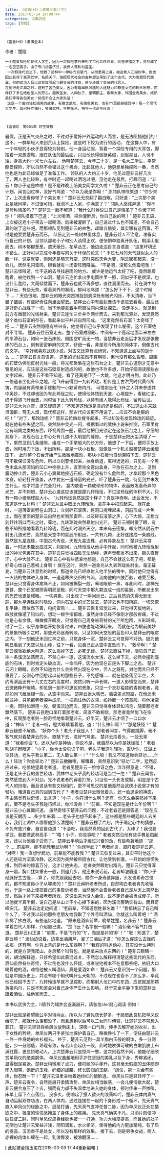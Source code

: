 ```yaml
---
title: 《盗香Ⅰ+Ⅱ》(激情全本)[完]
date: 2017-05-14 14:09:44
categories: 古典武俠
tags: [草榴]
---
```

                                                                                                       《盗香Ⅰ+Ⅱ》(激情全本)


作者：楚隐

    一个酷爱探险的现代大学生，因为一次探险意外来到了古代武侠世界，阴差阳错之下，竟然成了一名空空高手，由于专门劫富济贫，被世人尊称为盗圣。
     一次机缘巧合之下，他救了武林中一神秘门派掌门，从而惹祸上身，被迫卷入江湖纷争，但也因此获得了高深武学，名扬天下，他把现代社会的各种想法带到了这个古代，大力发展现代商业，他的武功人品以及智谋引起当朝皇帝的注意，甚至还成了皇帝的代言人。
    在他行走江湖之时，遇到了各色美女，因为有着幽默风趣的人格魅力和尊重女性的现代思想，而俘获了多位绝色佳人的芳心，魔教圣女、人间仙子、皇朝郡主、歌舞大家、外国金发美女、成熟美妇等等各色美女！相信不会让大家失望！ 
     这是一个偏向轻松搞笑的故事，有绝世武功，有绝色美女，也有YY恶搞穿插其中！看一个现代大学生，如何特立独行，笑傲武林，坐拥花丛，书写一代盗圣传奇！


                                                                                                       【盗香Ⅰ】 第001章 时空穿梭

暑假，正是天气炎热之时，不过对于爱好户外运动的人而言，是无法阻挡他们的！这不，一群年轻人来到荒山上探险，这是时下较为流行的活动。
在这群人中，有一个年轻的小伙子显得较为特别，他一身运动服，背着一个探险专用的大背包，脚踏着一双旅游鞋，跟在队伍的最后面，只见他长得倒挺英俊，剑眉星目，人也不矮，身高大约一米七六左右。
他叫楚非云，今年二十岁，是一名大二学生，平常酷爱探险，所以自然不会错过这个机会，比起其他人，他更想单独探险一番，当然他也是为此已经做足了准备工作。
领队的人大约三十岁，他见过楚非云好几次了，两人也比较熟，有空时还一起喝过酒泡过吧，见他走在最后，打趣问道：“非云！你小子这是咋啦！是不是昨晚上陪美女同学太久啦！”
楚非云正在思考自己的计划，闻言回过神，没好气骂道：“你以为我是你啊！”
那领队嘿嘿笑道：“你少来了，上次还看你带了个美女来！”
楚非云无奈翻了翻白眼，只好道：“上次那个美女是我同学，不过很可惜，我泡不上人家，你满意了？”
领队大感诧异道：“你不是号称情圣吗？”
楚非云一脸不解道：“我什么时候说过自己是情圣了？你傻了吧你！”
领队摸摸下巴道：“上次喝酒，把你灌醉后，你自己说的啊！”
楚非云无语，上次被这老小子带去一起喝酒，后来被灌醉了，自己说过什么也不知道，不会自己真的说了这些吧。而那领队见到楚非云的神色，却暗自偷笑，其实哪有这回事，不过是他耍耍楚非云而已。
队伍走到一处树林里休息，楚非云趁人不注意，准备实行自己的计划，见领队那老小子和别人谈得正欢，便悄悄单独离开队伍，朝深山里而去，树木郁郁葱葱，遮天蔽日，花草丛生，他边走边自言自语道：“这里环境还不错么，正好可以完成今年要写的关于环保的论文！”
不过七月的天气就似女人的脸一样，说变就变，刚刚还是晴天万空，这时突然天色大变，阴云密布起来，没一会儿，居然电闪雷鸣，眼看就有一场雷阵雨降临。
“不是吧，没那么倒霉吧我！”
楚非云怪叫道，忙不迭的去寻找避雨的地方。
或许是他运气太好了吧，竟然跑着跑着，被他找到一个山洞，楚非云连忙拿出手电筒往里一照，洞似乎不是很深，也没什么危险，大雨倾盆而下，楚非云也就不再多想，直往洞里而去。
待在洞中的楚非云，有些无奈，看着洞外的暴雨，郁闷地骂道：“怎么好下不下，这个时候下……”
天色很暗，楚非云的眼光突然捕捉到洞深处有微光闪烁，不太清晰，当下皱了皱眉，有些好奇往向里面望去。楚非云心中有些犹豫该不该进去看看，最后还是好奇心战胜了一切，当下他便拿着手电筒往洞内深处探去。
没走多久，就见到前方有微弱的光线射来，楚非云连忙三步并作两步而去，来到那光源处，发现竟然是个类似石室的存在，看起来似乎并非自然形成。
“这里竟然有石室？太奇怪了吧……”
楚非云突然隐隐有些兴奋，他觉得自己似乎发现了什么秘密，这个石室绝对不寻常。
楚非云往石室走去，整个石室成圆形，中间有一个高起地面半米左右的平滑石台，如同一张石床般，周围空旷而无一物，当楚非云走近后才发现那张像床的石台上，刻有密密麻麻的文字，仔细一看，非是现今所用的简体字，倒像古代的文字。
“幸好我喜欢武侠小说，对古文还算有点研究，不知道这上面写的是什么……”
楚非云自言自语道。
这里的光线虽然不算明亮，但也没有那么昏暗，周围的石壁仿佛能反射光线一般，将光都聚集在这张石台之上，楚非云心道刚才无意中瞥见的光，应该是这些石壁反射造成的吧，故他也不作多想，开始仔细阅读那些古文字起来。
楚非云不看不知道，看了还真是吓了一大跳，他这才明白到，此处乃一修道者坐化升仙之地，他飞升前得到一九转玲珑，相传是上古洪荒时代黄帝所铸，内里藏有黄帝亲手炼制的一小颗黄帝内丹。
可惜那坐化飞升之人并未参透其中奥妙，不过却也因为有此玲珑之助，使得他体悟到天道，心境提升，看破红尘，终于得道飞升而去，同时留下此九转玲珑，以待有缘人能得此玲珑，留传后世。
楚非云大为兴奋，旋又疑惑道：“不知道这玲珑是真的还是假的，不过这山本来就很偏僻，荒无人烟，现代都这样，那古代应该更不用说了……应该不会是假的吧！”
“对了，那玲珑呢？”
楚非云忙四处搜寻起来，不过却没有发现玲珑的踪迹。
就在他有些失望之际，突然脑中灵光一闪，根据看过的武侠小说来推测，石室里肯定有暗阁之类的东西，环视周围一圈，最后他把目光锁定在这张石台之上，仔细的观察下，发现石台上中心处有几道不太明显的缝隙。
于是楚非云把灰尘清理了一下，果然见到几条缝隙，组成一个手掌般大的长方形，他想了一下后，便将手放上去，同时用力下压，不出所料，那是一块小石板，就像是一个机关般被楚非云缓缓压下。
此时整个石台开始产生微微地震动，那块小石板也自动深陷下去，楚非云可不敢保证没有危险，所以立刻警惕起来，抽身后退，离得远远的，只见有一个黑色木盒从那深陷的凹口中徐徐上升，直至完全露出盒身，平放在石台之上。
见到震动停止后，楚非云小心翼翼地接近石板，确定没有什么危险后，才拿起那个黑色木盒，轻轻打开盒盖，从中射出一道绮丽的光芒，吓了楚非云一跳，待见到并未发生什么，他才将盖子完全打开。
盒内放着一颗成球形的物体，表面散发着奇异的光芒，并不刺眼，楚非云心道这应该就是那九转玲珑，不过这玲珑的体积不大，只有一颗小玻璃球般大小。
“九转玲珑竟然是这个样子？真是神奇啊，还会发光，不知道是什么材料！”
楚非云从盒中取出九转玲珑，拿在手中把玩起来。
就在此时，一道落雷直劈在山洞口，立刻碎石滚落，将洞口掩埋起来，洞前形成一片焦土，而在里面的楚非云自然也听到那雷声，以及碎石滚落之声，心下大惊，正想立刻赶往洞口而去之时，蓦地，九转玲珑突然暴射出光芒。
楚非云顿时傻了眼，有些不知所措地看着九转玲珑，而在此时洞外天空，本来乌云密集，却突然从阴云中射出几道光芒，竟然是天空中的星辰所射出，一共有九颗，正好连接成一条直线，竟然是九星连珠，中国古代传说，天现九星连珠，必有异象丛生！
楚非云呆楞着，一时还未能反应过来，刹那间，九转玲珑从他手中升起，同时他被九转玲珑射出的神光包裹在其中，楚非云只觉得四肢无法动弹，连声音都发不出来，额头直冒汗，心中大骇不止。
楚非云心中有些悲哀地想道，自己不会就这么死了吧，都是好奇心给自己惹祸上身啊！
就在这时，突然一道金光从九转玲珑处射出，毫无征兆，当楚非云注意到的时候，那道金光已经直射入他半张的嘴中，同时他只觉得有一火热的物体进入身体，一道道寒热交织的气流，流向他的四肢百骸，难受至极。
楚非云只觉得身体疼痛不止，如同被撕裂一般，蓦地眼前一黑，与此同时，那神光更甚，整个石室被照得明亮至极，同时天空中那九颗连成一线的星辰，所散发出来的光芒也更是耀眼。
一切异象，只出现了一瞬间而已，之后竟然消失得无影无踪，那九星连珠刹时隐没，洞内石室中的光芒敛去，楚非云也不知所踪，一切又恢复平静，雨依然下着，电闪雷鸣！……
楚非云恢复知觉过来，只觉得天旋地转，四肢就像灌了铅似的，想动一根手指都难，虽然身体已经不像刚才那般疼痛，不过他是心有余悸，微微撑开眼皮，只觉得自己周身被奇特的光芒所包围，五彩斑斓，过了一会，似乎身体也开始恢复过来，四肢也能动弹起来。
而就在他为眼前美妙的景象所吸引之时，那些光彩逐渐转淡，只见如同天空般的蓝色印入楚非云的眼帘之内，下一刻他还未回过神之前，只觉身体一沉，楚非云立马觉得不对劲，因为他明显看到了天空以及山峰，往下一看，见自己正从空中直坠而下。
“救命啊！”
楚非云惊骇欲绝大叫道，这么高掉下去，必死无疑。
楚非云直往下掉，眼见自己正往一条溪流坠落而去，不禁心中一凛，这溪流水太浅，这么掉下去，必然会撞到溪底的石块，到时肯定头破血流，一命呜呼，因为他现在正是头下脚上之态。
楚非云闭上眼睛，虽然不知道为什么会突然出现在空中，但人之将死，对他而言已经不重要了，反倒心中回想起以前的那些日子，不免感慨……
就在他坠落至半空，大约离溪面还有十几丈左右的高度时，突然只听一声长啸，一道人影横空而来，楚非云微微睁开眼睛，却见到一副不可思议的景象，只见一个衣衫褴褛的青袍老者，竟然如同飞雁展翅一般，从空中而来。
楚非云张大嘴巴，脑袋差点短路，在他还未回过神，只见那老者探手成爪，一把抓住他的衣领，如拎起一个孩童般，将他凌空一提，同时如滑翔一般，朝溪流边而去，楚非云只觉得身体轻如鸿毛，随着那老者飘然落下。
楚非云目瞪口呆盯着那老者，简直不敢相信，那老者竟然能飞在空中，反观那老者则一脸奇怪地看着楚非云，好半天，楚非云才咽了一口口水道：“神仙？”
老者一听，瞪大眼睛看着他，道：“什么神仙啊？”
“那是妖怪？”
楚非云疑惑不解道。
“妖你个头！老头子我是人！”
那老者闻言，气得直跳脚，毫不客气就对着楚非云的头，直敲下去，没好气骂道。
楚非云抱着头，一脸无辜道：“我看你会飞，还以为你是神仙，你说不是，我自然以为你是妖怪拉！”
老者吹胡子瞪眼道：“小子，你也太没见识了吧，老头子我这叫轻功，告诉你，江湖上论轻功，老头子我认第二，无人敢认第一！”
“什么嘛！我又不知道你会轻功……什么！轻功？你会轻功？”
楚非云撇撇嘴，嘟囔着，突然意识到“轻功”二字，猛然反应过来，吃惊地望着老者道。
老者见楚非云一脸惊讶之色，洋洋得意道：“不错，正是老头子我的盖世轻功，武林中老头子我的轻功可是当世一绝！”
楚非云闻言，突然感觉到大不对劲，先不说老者的穿着打扮，只见他一头长发成髻，明显是个古代人的扮相，而且说话有些文绉绉的，更不可思议的是他竟然会武侠小说里才有的轻功，难道自己真的回到古代了？
老者见楚非云微低着头，还一脸思索的神态，不由感觉有些奇怪，出言道：“小子，你在想什么啊？还有，你怎么会突然掉下来的，要不是老头子我碰巧经过，你准没命！”
“前辈，不知道现在是什么年份啊？”
楚非云小心翼翼问道。
虽然奇怪于楚非云的问题，不过老者还是回答道：“现在应该是天朝历……多少年来着……老头子也想不起来了，这些都是那些朝廷的人去关心，我们江湖中人哪管他那么清楚啊！”
楚非云楞了片刻，终于确定心中的猜想，不免有些兴奋，自言自语道：“不会吧，我竟然真的回到古代了，太棒了！我也要学武，我要做武林高手！”
“喂！小子，你没事吧？”
老者突然见他有些手舞足蹈起来，还以为他脑子受伤了。
楚非云半晌后才缓过兴奋的劲，有些希冀地道：“那个……前辈啊，能不能教我武功啊？”
“你想学武？”
老者闻言，直盯着楚非云道。
“对啊！我一直想学武功，前辈能不能教我？”
楚非云恢复过来，其实平时他这个人还是较为沉着冷静，这次因为突然被带回古代，让他受到刺激，一开始的惊慌失措，到后来的惊喜万分，这才让他失态。
老者突然眼射出精光，楚非云只觉得浑身一震，胸口犹如重击一般，倒退几步，他还未说话前，老者却皱眉道：“你小子经脉好生古怪……算了，你先跟我回去吧，瞧你一身奇装异服，头发也希奇古怪的，都不知道你小子从哪来的！”
楚非云闻听老者所说，自然明白老者肯先收留他，于是一路上便把自己的事告诉老者，当然他不会告诉老者自己是从天上突然出现，然后才掉下来被老者所救，这说出来也没人会信，说不定还会被当成傻子，所以他就半真半假，说自己是从山上不小心掉下来的，因为溪流旁确实有山，而且奇峰突兀。
楚非云边走边问道：“老前辈，不知道您姓甚名谁？”
“我都快忘了自己叫什么了，不过我以前的那些老朋友给我取了个外号叫酒仙，你就这么叫着吧！”
酒仙拂了拂白须，有些追忆地道。
“原来是酒仙前辈，晚辈姓楚，名非云！”
楚非云学着古代人那样，介绍自己道。
“楚飞云？名字很一般嘛！”
酒仙毫不客气打击道。
楚非云纠正道：“前辈，不是飞行的‘飞’，而是是非的‘非’！”
“哦！知道了，楚非云嘛！”
酒仙边说着，边拿出酒葫芦，灌了口酒后才道：“你怎么穿这么古怪的衣服，还有啊，你背上背的是什么东西啊？”
“我穿的叫运动衫，其实没什么特别的，就是方便我爬山，身后那个叫背包，就是拿来放点东西的！”
楚非云眼睛一转，胡诌解释道，只好希望如此蒙混过关，不然怎么解释得清楚这些现代的东西。
酒仙虽然有些奇怪，不过倒也没什么怀疑，或者说他根本不在意那些吧，依旧大口喝着他的酒，难怪他被人叫酒仙，真是爱酒如命！
楚非云又意识到一个问题，那就是中国历史上，并没有哪个朝代叫什么天朝的，不过现在也管不了那么多，毕竟他已经回不去了，九转玲珑早就不见踪影，而那射入他口中的东西，应该就是那颗黄帝内丹，只是不知道会对自己身体产生什么影响。
终于完全平静下来的楚非云跟着酒仙，往他家而去……




本书以武侠为主，h情节为辅并会逐渐展开，请各位cler耐心阅读
例如：


楚非云就是希望能公平对待两女，所以为了避免夜长梦多，干脆借此良机把单凤仪给吃了，那就什么事都没了，而且想到以后可以二女同时侍寝，让楚非云不禁想入菲菲。
楚非云轻轻将单凤仪放到床上，深吸一口气后，伸手去解开她的衣衫，出于女性的矜持，单凤仪两只手紧张地保护着自己，略微挣扎了一下，便任由楚非云一件一件将她的衣衫褪去。
终于，楚非云见到一具羊脂白玉般的胴体，多一分则肥，少一分则瘦，玲珑有致，有若山峦起伏一般，此时她吹弹可破的白嫩肌肤上布满红霞，更显娇艳动人。上次楚非云只是惊鸿一瞥，这次则截然不同，他能仔细欣赏单凤仪的绝美胴体。
单凤仪羞赧地用手护住坚挺的美乳以及下身，秀眸紧闭，显得很是紧张。楚非云稍微用了点力，便将她的手移开，这具毫无瑕疵的玉体随即印入眼帘，饱挺的玉峰，纤细的蜂腰，修长圆润的玉腿。
“凤仪，第一次会有些疼，你忍耐一下！”
楚非云温柔亲吻着她绯红的俏脸道。
单凤仪只是轻轻哼了一声，楚非云得令，自然是展开柔情攻势，单凤仪相当敏感，一会儿便情欲大起，楚非云便合身压了上去，强而有力却不失温柔地进入她的身体，顿时传来一声惨叫，床单上留下点点落红。
没多久，便响起了撩人欲火的浪荡呻吟，楚非云体内真气自动运起双修功法，在两人体内，通过连接在一起的下身形成一个循环，先天真气直入单凤仪的经脉之中，层层打通，先天真气直冲任督二脉，因为单凤仪正处在情欲之中，极度的愉悦感掩盖了身体上的疼痛。
先天真气确实不凡，只消片刻便冲破任督二脉，同时单凤仪周身经脉也被一一打通，功力大幅度提高，而且她的处子元阴也让楚非云受益非浅，阴阳调和，水火相济，使得他的内力更加精纯，有了质的提高，玉添香不是处女，所以没有那样的效果。
接下去，则是男争女战，两人赤裸的肉体纠缠在一起，乳浪臀波，被浪翻滚……


[ 此貼被金镶玉玺在2015-03-09 17:44重新編輯 ]
